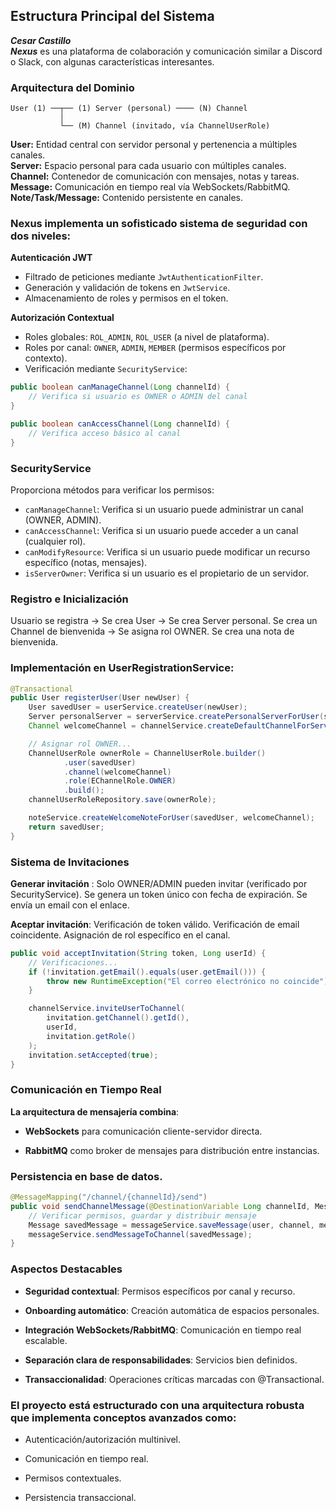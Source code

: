 ## Estructura Principal del Sistema
***Cesar Castillo***       
***Nexus*** es una plataforma de colaboración y comunicación similar a Discord o Slack, con algunas características interesantes.

### Arquitectura del Dominio

    User (1) ──┬── (1) Server (personal) ──── (N) Channel
               │
               └── (M) Channel (invitado, vía ChannelUserRole)

**User:** Entidad central con servidor personal y pertenencia a múltiples canales.  
**Server:** Espacio personal para cada usuario con múltiples canales.  
**Channel:** Contenedor de comunicación con mensajes, notas y tareas.  
**Message:** Comunicación en tiempo real vía WebSockets/RabbitMQ.  
**Note/Task/Message:** Contenido persistente en canales.

### Nexus implementa un sofisticado sistema de seguridad con dos niveles:

**Autenticación JWT**
- Filtrado de peticiones mediante `JwtAuthenticationFilter`.
- Generación y validación de tokens en `JwtService`.
- Almacenamiento de roles y permisos en el token.

**Autorización Contextual**
- Roles globales: `ROL_ADMIN`, `ROL_USER` (a nivel de plataforma).
- Roles por canal: `OWNER`, `ADMIN`, `MEMBER` (permisos específicos por contexto).
- Verificación mediante `SecurityService`:

```java
public boolean canManageChannel(Long channelId) {
    // Verifica si usuario es OWNER o ADMIN del canal
}

public boolean canAccessChannel(Long channelId) {
    // Verifica acceso básico al canal
}

```
### **SecurityService**
Proporciona métodos para verificar los permisos:
- `canManageChannel`: Verifica si un usuario puede administrar un canal (OWNER, ADMIN).
- `canAccessChannel`: Verifica si un usuario puede acceder a un canal (cualquier rol).
- `canModifyResource`: Verifica si un usuario puede modificar un recurso específico (notas, mensajes).
- `isServerOwner`: Verifica si un usuario es el propietario de un servidor.


### Registro e Inicialización
Usuario se registra → Se crea User → Se crea Server personal. Se crea un Channel de bienvenida → Se asigna rol OWNER. Se crea una nota de bienvenida.

###  Implementación en UserRegistrationService:

```java
@Transactional
public User registerUser(User newUser) {
    User savedUser = userService.createUser(newUser);
    Server personalServer = serverService.createPersonalServerForUser(savedUser);
    Channel welcomeChannel = channelService.createDefaultChannelForServer(personalServer);

    // Asignar rol OWNER...
    ChannelUserRole ownerRole = ChannelUserRole.builder()
            .user(savedUser)
            .channel(welcomeChannel)
            .role(EChannelRole.OWNER)
            .build();
    channelUserRoleRepository.save(ownerRole);

    noteService.createWelcomeNoteForUser(savedUser, welcomeChannel);
    return savedUser;
}
```

### Sistema de Invitaciones

**Generar invitación** :
Solo OWNER/ADMIN pueden invitar (verificado por SecurityService).
Se genera un token único con fecha de expiración. Se envía un email con el enlace.

**Aceptar invitación**: Verificación de token válido. Verificación de email coincidente. Asignación de rol específico en el canal.

```java
public void acceptInvitation(String token, Long userId) {
    // Verificaciones...
    if (!invitation.getEmail().equals(user.getEmail())) {
        throw new RuntimeException("El correo electrónico no coincide");
    }

    channelService.inviteUserToChannel(
        invitation.getChannel().getId(),
        userId,
        invitation.getRole()
    );
    invitation.setAccepted(true);
}
```
### Comunicación en Tiempo Real

**La arquitectura de mensajería combina**:

- **WebSockets** para comunicación cliente-servidor directa.

- **RabbitMQ** como broker de mensajes para distribución entre instancias.

### Persistencia en base de datos.

````java
@MessageMapping("/channel/{channelId}/send")
public void sendChannelMessage(@DestinationVariable Long channelId, MessageDTO messageDTO) {
    // Verificar permisos, guardar y distribuir mensaje
    Message savedMessage = messageService.saveMessage(user, channel, messageDTO.getContent());
    messageService.sendMessageToChannel(savedMessage);
}
````
### Aspectos Destacables
- **Seguridad contextual**: Permisos específicos por canal y recurso.

- **Onboarding automático**: Creación automática de espacios personales.

- **Integración WebSockets/RabbitMQ**: Comunicación en tiempo real escalable.

- **Separación clara de responsabilidades**: Servicios bien definidos.

- **Transaccionalidad**: Operaciones críticas marcadas con @Transactional.

### El proyecto está estructurado con una arquitectura robusta que implementa conceptos avanzados como:

- Autenticación/autorización multinivel.

- Comunicación en tiempo real.

- Permisos contextuales.

- Persistencia transaccional.
